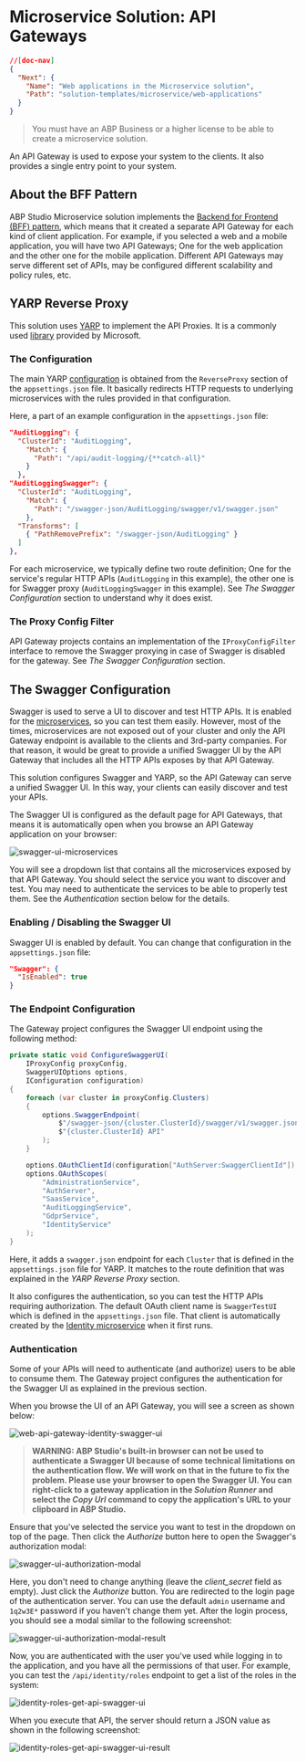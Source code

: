 # Microservice Solution: API Gateways

````json
//[doc-nav]
{
  "Next": {
    "Name": "Web applications in the Microservice solution",
    "Path": "solution-templates/microservice/web-applications"
  }
}
````

> You must have an ABP Business or a higher license to be able to create a microservice solution.

An API Gateway is used to expose your system to the clients. It also provides a single entry point to your system.

## About the BFF Pattern

ABP Studio Microservice solution implements the [Backend for Frontend (BFF) pattern](https://learn.microsoft.com/en-us/azure/architecture/patterns/backends-for-frontends), which means that it created a separate API Gateway for each kind of client application. For example, if you selected a web and a mobile application, you will have two API Gateways; One for the web application and the other one for the mobile application. Different API Gateways may serve different set of APIs, may be configured different scalability and policy rules, etc.

## YARP Reverse Proxy

This solution uses [YARP](https://microsoft.github.io/reverse-proxy/) to implement the API Proxies. It is a commonly used [library](https://www.nuget.org/packages/Yarp.ReverseProxy) provided by Microsoft.

### The Configuration

The main YARP [configuration](https://microsoft.github.io/reverse-proxy/articles/config-files.html) is obtained from the `ReverseProxy` section of the `appsettings.json` file. It basically redirects HTTP requests to underlying microservices with the rules provided in that configuration.

Here, a part of an example configuration in the `appsettings.json` file:

````json
"AuditLogging": {
  "ClusterId": "AuditLogging",
    "Match": {
      "Path": "/api/audit-logging/{**catch-all}"
    }
  },
"AuditLoggingSwagger": {
  "ClusterId": "AuditLogging",
    "Match": {
      "Path": "/swagger-json/AuditLogging/swagger/v1/swagger.json"
    },
  "Transforms": [
    { "PathRemovePrefix": "/swagger-json/AuditLogging" }
  ]
},
````

For each microservice, we typically define two route definition; One for the service's regular HTTP APIs (`AuditLogging` in this example), the other one is for Swagger proxy (`AuditLoggingSwagger` in this example). See *The Swagger Configuration* section to understand why it does exist.

### The Proxy Config Filter

API Gateway projects contains an implementation of the `IProxyConfigFilter` interface to remove the Swagger proxying in case of Swagger is disabled for the gateway. See *The Swagger Configuration* section.

## The Swagger Configuration

Swagger is used to serve a UI to discover and test HTTP APIs. It is enabled for the [microservices](microservices.md), so you can test them easily. However, most of the times, microservices are not exposed out of your cluster and only the API Gateway endpoint is available to the clients and 3rd-party companies. For that reason, it would be great to provide a unified Swagger UI by the API Gateway that includes all the HTTP APIs exposes by that API Gateway.

This solution configures Swagger and YARP, so the API Gateway can serve a unified Swagger UI. In this way, your clients can easily discover and test your APIs.

The Swagger UI is configured as the default page for API Gateways, that means it is automatically open when you browse an API Gateway application on your browser:

![swagger-ui-microservices](images/swagger-ui-microservices.png)

You will see a dropdown list that contains all the microservices exposed by that API Gateway. You should select the service you want to discover and test. You may need to authenticate the services to be able to properly test them. See the *Authentication* section below for the details.

### Enabling / Disabling the Swagger UI

Swagger UI is enabled by default. You can change that configuration in the `appsettings.json` file:

````json
"Swagger": {
  "IsEnabled": true
}
````

### The Endpoint Configuration

The Gateway project configures the Swagger UI endpoint using the following method:

````csharp
private static void ConfigureSwaggerUI(
    IProxyConfig proxyConfig,
    SwaggerUIOptions options,
    IConfiguration configuration)
{
    foreach (var cluster in proxyConfig.Clusters)
    {
        options.SwaggerEndpoint(
            $"/swagger-json/{cluster.ClusterId}/swagger/v1/swagger.json", 
            $"{cluster.ClusterId} API"
        );
    }

    options.OAuthClientId(configuration["AuthServer:SwaggerClientId"]);
    options.OAuthScopes(
        "AdministrationService",
        "AuthServer",
        "SaasService",
        "AuditLoggingService",
        "GdprService",
        "IdentityService"
    );
}
````

Here, it adds a `swagger.json` endpoint for each `Cluster` that is defined in the `appsettings.json` file for YARP. It matches to the route definition that was explained in the *YARP Reverse Proxy* section.

It also configures the authentication, so you can test the HTTP APIs requiring authorization. The default OAuth client name is `SwaggerTestUI` which is defined in the `appsettings.json` file. That client is automatically created by the [Identity microservice](microservices.md) when it first runs.

### Authentication

Some of your APIs will need to authenticate (and authorize) users to be able to consume them. The Gateway project configures the authentication for the Swagger UI as explained in the previous section.

When you browse the UI of an API Gateway, you will see a screen as shown below:

![web-api-gateway-identity-swagger-ui](images/web-api-gateway-identity-swagger-ui.png)

> **WARNING: ABP Studio's built-in browser can not be used to authenticate a Swagger UI because of some technical limitations on the authentication flow. We will work on that in the future to fix the problem. Please use your browser to open the Swagger UI. You can right-click to a gateway application in the *Solution Runner* and select the *Copy Url* command to copy the application's URL to your clipboard in ABP Studio.**

Ensure that you've selected the service you want to test in the dropdown on top of the page. Then click the *Authorize* button here to open the Swagger's authorization modal:

![swagger-ui-authorization-modal](images/swagger-ui-authorization-modal.png)

Here, you don't need to change anything (leave the *client_secret* field as empty). Just click the *Authorize* button. You are redirected to the login page of the authentication server. You can use the default `admin` username and `1q2w3E*` password if you haven't change them yet. After the login process, you should see a modal similar to the following screenshot:

![swagger-ui-authorization-modal-result](images/swagger-ui-authorization-modal-result.png)

Now, you are authenticated with the user you've used while logging in to the application, and you have all the permissions of that user. For example, you can test the `/api/identity/roles` endpoint to get a list of the roles in the system:

![identity-roles-get-api-swagger-ui](images/identity-roles-get-api-swagger-ui.png)

When you execute that API, the server should return a JSON value as shown in the following screenshot:

![identity-roles-get-api-swagger-ui-result](images/identity-roles-get-api-swagger-ui-result.png)
